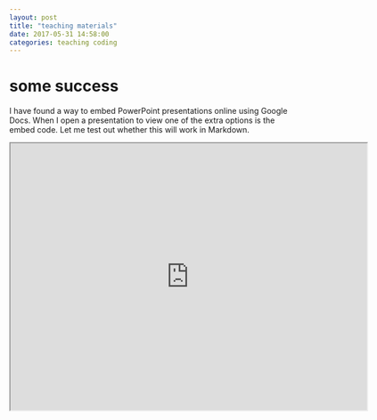 ```yaml
---
layout: post
title: "teaching materials"
date: 2017-05-31 14:58:00
categories: teaching coding
---
```


# some success

I have found a way to embed PowerPoint presentations online using Google Docs. When I open a presentation to view one of the extra options is the embed code. Let me test out whether this will work in Markdown.

<iframe src="https://drive.google.com/file/d/0B5cgBL0rA89DV1dfb1pUQjhYQkU/preview" width="640" height="480"></iframe>

